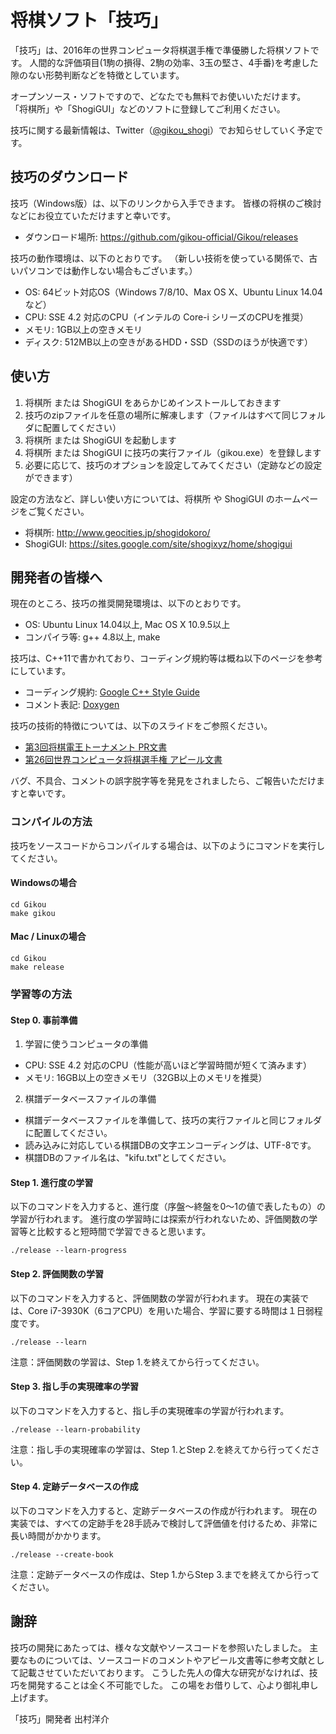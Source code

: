 # 将棋ソフト「技巧」

「技巧」は、2016年の世界コンピュータ将棋選手権で準優勝した将棋ソフトです。
人間的な評価項目(1駒の損得、2駒の効率、3玉の堅さ、4手番)を考慮した隙のない形勢判断などを特徴としています。

オープンソース・ソフトですので、どなたでも無料でお使いいただけます。
「将棋所」や「ShogiGUI」などのソフトに登録してご利用ください。

技巧に関する最新情報は、Twitter（[@gikou_shogi](https://twitter.com/gikou_shogi)）でお知らせしていく予定です。

## 技巧のダウンロード

技巧（Windows版）は、以下のリンクから入手できます。
皆様の将棋のご検討などにお役立ていただけますと幸いです。
- ダウンロード場所: https://github.com/gikou-official/Gikou/releases

技巧の動作環境は、以下のとおりです。
（新しい技術を使っている関係で、古いパソコンでは動作しない場合もございます。）
- OS: 64ビット対応OS（Windows 7/8/10、Max OS X、Ubuntu Linux 14.04など） 
- CPU: SSE 4.2 対応のCPU（インテルの Core-i シリーズのCPUを推奨）
- メモリ: 1GB以上の空きメモリ
- ディスク: 512MB以上の空きがあるHDD・SSD（SSDのほうが快適です）

## 使い方

1. 将棋所 または ShogiGUI をあらかじめインストールしておきます
2. 技巧のzipファイルを任意の場所に解凍します（ファイルはすべて同じフォルダに配置してください）
3. 将棋所 または ShogiGUI を起動します
4. 将棋所 または ShogiGUI に技巧の実行ファイル（gikou.exe）を登録します
5. 必要に応じて、技巧のオプションを設定してみてください（定跡などの設定ができます）

設定の方法など、詳しい使い方については、将棋所 や ShogiGUI のホームページをご覧ください。
- 将棋所: http://www.geocities.jp/shogidokoro/
- ShogiGUI: https://sites.google.com/site/shogixyz/home/shogigui

## 開発者の皆様へ

現在のところ、技巧の推奨開発環境は、以下のとおりです。
- OS: Ubuntu Linux 14.04以上, Mac OS X 10.9.5以上
- コンパイラ等: g++ 4.8以上, make

技巧は、C++11で書かれており、コーディング規約等は概ね以下のページを参考にしています。
- コーディング規約: [Google C++ Style Guide](https://google.github.io/styleguide/cppguide.html)
- コメント表記: [Doxygen](http://www.doxygen.org/)

技巧の技術的特徴については、以下のスライドをご参照ください。
- [第3回将棋電王トーナメント PR文書](http://denou.jp/tournament2015/img/PR/Gikou.pdf)
- [第26回世界コンピュータ将棋選手権 アピール文書](http://www2.computer-shogi.org/wcsc26/appeal/Gikou/gikou_appeal_wcsc26_ver3.pdf)

バグ、不具合、コメントの誤字脱字等を発見をされましたら、ご報告いただけますと幸いです。

### コンパイルの方法

技巧をソースコードからコンパイルする場合は、以下のようにコマンドを実行してください。

#### Windowsの場合

```
cd Gikou
make gikou
```

#### Mac / Linuxの場合

```
cd Gikou
make release
```

### 学習等の方法

#### Step 0. 事前準備

1. 学習に使うコンピュータの準備
  - CPU: SSE 4.2 対応のCPU（性能が高いほど学習時間が短くて済みます）
  - メモリ: 16GB以上の空きメモリ（32GB以上のメモリを推奨）
2. 棋譜データベースファイルの準備
  - 棋譜データベースファイルを準備して、技巧の実行ファイルと同じフォルダに配置してください。
  - 読み込みに対応している棋譜DBの文字エンコーディングは、UTF-8です。
  - 棋譜DBのファイル名は、"kifu.txt"としてください。

#### Step 1. 進行度の学習

以下のコマンドを入力すると、進行度（序盤〜終盤を0〜1の値で表したもの）の学習が行われます。
進行度の学習時には探索が行われないため、評価関数の学習等と比較すると短時間で学習できると思います。

```
./release --learn-progress
```

#### Step 2. 評価関数の学習

以下のコマンドを入力すると、評価関数の学習が行われます。
現在の実装では、Core i7-3930K（6コアCPU）を用いた場合、学習に要する時間は１日弱程度です。

```
./release --learn
```

注意：評価関数の学習は、Step 1.を終えてから行ってください。

#### Step 3. 指し手の実現確率の学習

以下のコマンドを入力すると、指し手の実現確率の学習が行われます。

```
./release --learn-probability
```

注意：指し手の実現確率の学習は、Step 1.とStep 2.を終えてから行ってください。

#### Step 4. 定跡データベースの作成

以下のコマンドを入力すると、定跡データベースの作成が行われます。
現在の実装では、すべての定跡手を28手読みで検討して評価値を付けるため、非常に長い時間がかかります。

```
./release --create-book
```

注意：定跡データベースの作成は、Step 1.からStep 3.までを終えてから行ってください。

## 謝辞

技巧の開発にあたっては、様々な文献やソースコードを参照いたしました。
主要なものについては、ソースコードのコメントやアピール文書等に参考文献として記載させていただいております。
こうした先人の偉大な研究がなければ、技巧を開発することは全く不可能でした。
この場をお借りして、心より御礼申し上げます。

「技巧」開発者 出村洋介